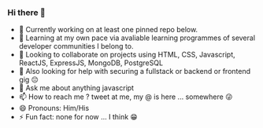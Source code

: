 ### Hi there 👋

<!--
**okezieobi/okezieobi** is a ✨ _special_ ✨ repository because its `README.md` (this file) appears on your GitHub profile.

Here are some ideas to get you started:
-->

- 🔭 Currently working on at least one pinned repo below.
- 🌱 Learning at my own pace via avaliable learning programmes of several developer communities I belong to.
- 👯 Looking to collaborate on projects using HTML, CSS, Javascript, ReactJS, ExpressJS, MongoDB, PostgreSQL
- 🤔 Also looking for help with securing a fullstack or backend or frontend gig :pensive:
- 💬 Ask me about anything javascript
- 📫 How to reach me ? tweet at me, my @ is here ... somewhere :stuck_out_tongue_winking_eye:
- 😄 Pronouns: Him/His
- ⚡ Fun fact: none for now ... I think :grin:

